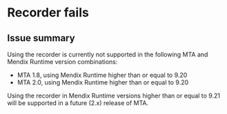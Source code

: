 # Recorder fails

## Issue summary

Using the recorder is currently not supported in the following MTA and Mendix Runtime version combinations:
- MTA 1.8, using Mendix Runtime higher than or equal to 9.20
- MTA 2.0, using Mendix Runtime higher than or equal to 9.20

Using the recorder in Mendix Runtime versions higher than or equal to 9.21 will be supported in a future (2.x) release of MTA.